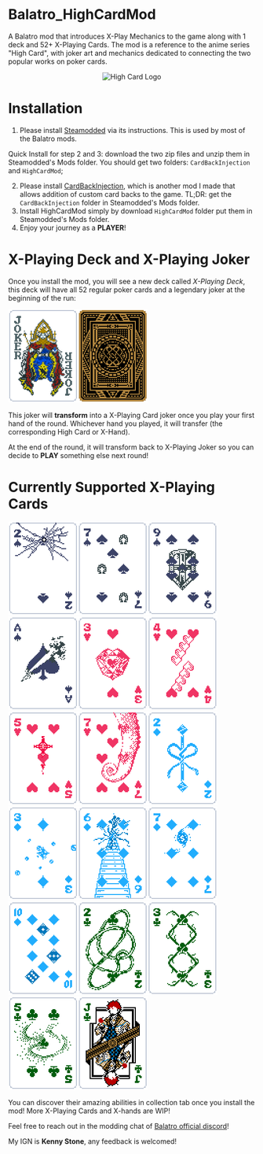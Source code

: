 # Balatro_HighCardMod
A Balatro mod that introduces X-Play Mechanics to the game along with 1 deck and 52+ X-Playing Cards. The mod is a reference to the anime series "High Card", with joker art and mechanics dedicated to connecting the two popular works on poker cards. 
<div align="center">
  <img src="https://static.wikia.nocookie.net/highcard/images/3/39/Site-community-image/revision/latest?cb=20220903022211" alt="High Card Logo" title="High Card"/>
</div>

# Installation
1. Please install [Steamodded](https://github.com/Steamopollys/Steamodded) via its instructions. This is used by most of the Balatro mods.

Quick Install for step 2 and 3: download the two zip files and unzip them in Steamodded's Mods folder. You should get two folders: `CardBackInjection` and `HighCardMod`;

2. Please install [CardBackInjection](https://github.com/Ken-Shi/Balatro_CardBackInjection), which is another mod I made that allows addition of custom card backs to the game. TL;DR: get the `CardBackInjection` folder in Steamodded's Mods folder.
3. Install HighCardMod simply by download `HighCardMod` folder put them in Steamodded's Mods folder.
4. Enjoy your journey as a **PLAYER**!

# X-Playing Deck and X-Playing Joker

Once you install the mod, you will see a new deck called *X-Playing Deck*, this deck will have all 52 regular poker cards and a legendary joker at the beginning of the run:

![X-Playing Joker](./HighCardMod/assets/2x/j_xplay.png)![X-Playing Deck](./HighCardMod/assets/2x/b_xplaying.png)

This joker will **transform** into a X-Playing Card joker once you play your first hand of the round. Whichever hand you played, it will transfer (the corresponding High Card or X-Hand). 

At the end of the round, it will transform back to X-Playing Joker so you can decide to **PLAY** something else next round! 

# Currently Supported X-Playing Cards

![Neo New Nambu](./HighCardMod/assets/2x/j_neo_new_nambu.png)![Interceptor](./HighCardMod/assets/2x/j_interceptor.png)![Bokka](./HighCardMod/assets/2x/j_bokka.png)![Love and Peace](./HighCardMod/assets/2x/j_love_and_peace.png)![Rockin Rocks](./HighCardMod/assets/2x/j_rockin_rocks.png)![Agent S](./HighCardMod/assets/2x/j_agent_s.png)![Calories High](./HighCardMod/assets/2x/j_calories_high.png)![Chameleon](./HighCardMod/assets/2x/j_chameleon.png)![Love Connection](./HighCardMod/assets/2x/j_love_connection.png)![Marble Rumble](./HighCardMod/assets/2x/j_marble_rumble.png)![13 Stairs](./HighCardMod/assets/2x/j_13_stairs.png)![Never No Dollars](./HighCardMod/assets/2x/j_never_no_dollars.png)![Unlucky Poky](./HighCardMod/assets/2x/j_unlucky_poky.png)![Metallical Parade](./HighCardMod/assets/2x/j_metallical_parade.png)![Green Green](./HighCardMod/assets/2x/j_green_green.png)![G round](./HighCardMod/assets/2x/j_g_round.png)![Coming Home](./HighCardMod/assets/2x/j_coming_home.png)

You can discover their amazing abilities in collection tab once you install the mod! More X-Playing Cards and X-hands are WIP! 

Feel free to reach out in the modding chat of [Balatro official discord](https://discord.com/invite/balatro)! 

My IGN is **Kenny Stone**, any feedback is welcomed! 

